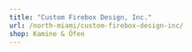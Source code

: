 ```yaml
---
title: "Custom Firebox Design, Inc."
url: /north-miami/custom-firebox-design-inc/
shop: Kamine & Öfen
---
```

